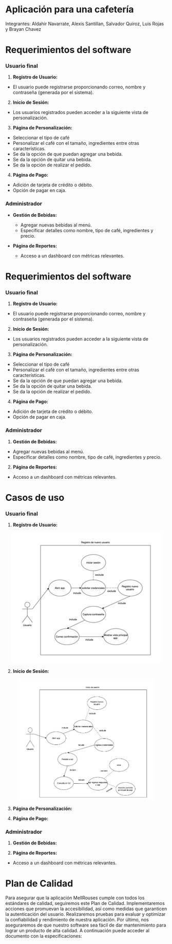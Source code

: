 
# Aplicación para una cafetería

Integrantes: Aldahir Navarrate, Alexis Santillan, Salvador Quiroz, Luis Rojas y Brayan Chavez

# Requerimientos del software

### Usuario final

1. **Registro de Usuario:**
  - El usuario puede registrarse proporcionando correo, nombre y contraseña (generada por el sistema).

2. **Inicio de Sesión:**
  - Los usuarios registrados pueden acceder a la siguiente vista de personalización. 

3. **Página de Personalización:**
  - Seleccionar el tipo de café
- Personalizar el café con el tamaño, ingredientes entre otras características. 
- Se da la opción de que puedan agregar una bebida.
- Se da la opción de quitar una bebida.
- Se da la opción de realizar el pedido. 

4. **Página de Pago:**
  - Adición de tarjeta de crédito o débito.
  - Opción de pagar en caja.

### Administrador

- **Gestión de Bebidas:**
  - Agregar nuevas bebidas al menú.
  - Especificar detalles como nombre, tipo de café, ingredientes y precio.

- **Página de Reportes:**
  - Acceso a un dashboard con métricas relevantes.

# Requerimientos del software

### Usuario final

1. **Registro de Usuario:**
  - El usuario puede registrarse proporcionando correo, nombre y contraseña (generada por el sistema).

2. **Inicio de Sesión:**
  - Los usuarios registrados pueden acceder a la siguiente vista de personalización. 

3. **Página de Personalización:**
  - Seleccionar el tipo de café
- Personalizar el café con el tamaño, ingredientes entre otras características. 
- Se da la opción de que puedan agregar una bebida.
- Se da la opción de quitar una bebida.
- Se da la opción de realizar el pedido. 

4. **Página de Pago:**
  - Adición de tarjeta de crédito o débito.
  - Opción de pagar en caja.

### Administrador

1. **Gestión de Bebidas:**
  - Agregar nuevas bebidas al menú.
  - Especificar detalles como nombre, tipo de café, ingredientes y precio.

2. **Página de Reportes:**
  - Acceso a un dashboard con métricas relevantes.


# Casos de uso
### Usuario final

1. **Registro de Usuario:**

<p align="center">
  <img src="https://github.com/AldahirLopezNavarrete/Computer_engineering/blob/e806f3d6e3d9d5a0f107dc25e00e198f1012cb25/Software_Engineering/ProyectoFinal/RegistroUsuario.PNG" alt="Descripción de la imagen">
</p>

2. **Inicio de Sesión:**
<p align="center">
  <img src="Software_Engineering/ProyectoFinal/InicioSesion.PNG" alt="Descripción de la imagen">
</p>


3. **Página de Personalización:**
  
4. **Página de Pago:**


### Administrador

1. **Gestión de Bebidas:**


2. **Página de Reportes:**
  - Acceso a un dashboard con métricas relevantes.

# Plan de Calidad
Para asegurar que la aplicación MellRouses cumple con todos los estándares de calidad, seguiremos este Plan de Calidad. Implementaremos acciones que promuevan la accesibilidad, así como medidas que garanticen la autenticación del usuario. Realizaremos pruebas para evaluar y optimizar la confiabilidad y rendimiento de nuestra aplicación. Por último, nos aseguraremos de que nuestro software sea fácil de dar mantenimiento para lograr un producto de alta calidad. A continuación puede acceder al documento con la especificaciones: 

